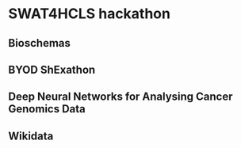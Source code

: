 # SWAT4HCLS hackathon

## Bioschemas


## BYOD ShExathon

## Deep Neural Networks for Analysing Cancer Genomics Data


## Wikidata
